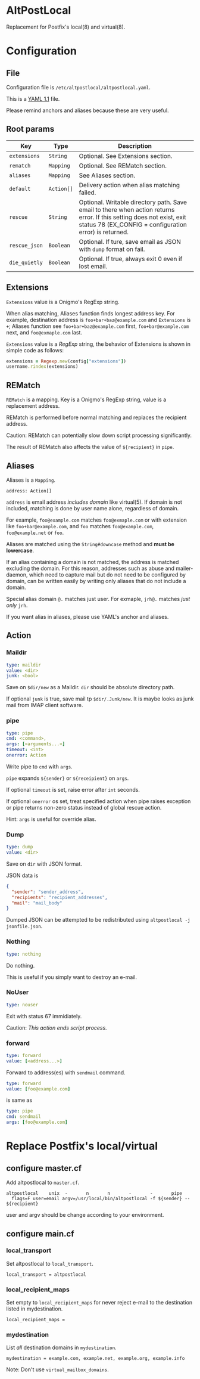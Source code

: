 # AltPostLocal

Replacement for Postfix's local(8) and virtual(8).

# Configuration

## File

Configuration file is `/etc/altpostlocal/altpostlocal.yaml`.

This is a [YAML 1.1](https://yaml.org/spec/1.1/) file.

Please remind anchors and aliases because these are very useful.

## Root params

|Key|Type|Description|
|------|------|---------------------|
|`extensions`|`String`|Optional. See Extensions section.|
|`rematch`|`Mapping`|Optional. See REMatch section.|
|`aliases`|`Mapping`|See Aliases section.|
|`default`|`Action[]`|Delivery action when alias matching failed.|
|`rescue`|`String`|Optional. Writable directory path. Save email to there when action returns error. If this setting does not exist, exit status 78 (EX_CONFIG = configuration error) is returned.|
|`rescue_json`|`Boolean`|Optional. If ture, save email as JSON with `dump` format on fail.|
|`die_quietly`|`Boolean`|Optional. If true, always exit 0 even if lost email.|

## Extensions

`Extensions` value is a Onigmo's RegExp string.

When alias matching, Aliases function finds longest address key.
For example, destination address is `foo+bar+baz@example.com` and `Extensions` is `+`; Aliases function see `foo+bar+baz@example.com` first, `foo+bar@example.com` next, and `foo@exmaple.com` last.

`Extensions` value is a *RegExp* string, the behavior of Extensions is shown in simple code as follows:

```ruby
extensions = Regexp.new(config["extensions"])
username.rindex(extensions)
```

## REMatch

`REMatch` is a mapping.
Key is a Onigmo's RegExp string, value is a replacement address.

REMatch is performed before normal matching and replaces the recipient address.

Caution: REMatch can potentially slow down script processing significantly.

The result of REMatch also affects the value of `${recipient}` in `pipe`.

## Aliases

Aliases is a `Mapping`.

```
address: Action[]
```

`address` is email address *includes domain* like virtual(5). If domain is not included, matching is done by user name alone, regardless of domain.

For example, `foo@example.com` matches `foo@exmaple.com` or with extension like `foo+bar@example.com`, and `foo` matches `foo@example.com`, `foo@example.net` or `foo`.

Aliases are matched using the `String#downcase` method and **must be lowercase**.

If an alias containing a domain is not matched, the address is matched excluding the domain.
For this reason, addresses such as abuse and mailer-daemon, which need to capture mail but do not need to be configured by domain, can be written easily by writing only aliases that do not include a domain.

Special alias domain `@.` matches just user.
For exmaple, `jrh@.` matches *just only* `jrh`.

If you want alias in aliases, please use YAML's anchor and aliases.

## Action

### Maildir

```yaml
type: maildir
value: <dir>
junk: <bool>
```

Save on `$dir/new` as a Maildir.
`dir` should be absolute directory path.

If optional `junk` is true, save mail tp `$dir/.Junk/new`. It is maybe looks as junk mail from IMAP client software.

### pipe

```yaml
type: pipe
cmd: <command>,
args: [<arguments...>]
timeout: <int>
onerror: Action
```

Write pipe to `cmd` with `args`.

`pipe` expands `${sender}` or `${receipient}` on `args`.

If optional `timeout` is set, raise error after `int` seconds.

If optional `onerror` os set, treat specified action when pipe raises exception or pipe returns non-zero status instead of global rescue action.

Hint: `args` is useful for override alias.

### Dump

```yaml
type: dump
value: <dir>
```

Save on `dir` with JSON format.

JSON data is

```json
{
  "sender": "sender_address",
  "recipients": "recipient_addresses",
  "mail": "mail_body"
}
```

Dumped JSON can be attempted to be redistributed using `altpostlocal -j jsonfile.json`.

### Nothing

```yaml
type: nothing
```

Do nothing.

This is useful if you simply want to destroy an e-mail.

### NoUser

```yaml
type: nouser
```

Exit with status 67 immidiately.

Caution: *This action ends script process.*

### forward

```yaml
type: forward
value: [<address...>]
```

Forward to address(es) with `sendmail` command.

```yaml
type: forward
value: [foo@example.com]
```

is same as

```yaml
type: pipe
cmd: sendmail
args: [foo@example.com]
```

# Replace Postfix's local/virtual

## configure master.cf

Add altpostlocal to `master.cf`.

```
altpostlocal    unix  -       n       n       -       -       pipe
  flags=F user=email argv=/usr/local/bin/altpostlocal -f ${sender} -- ${recipient}
```

user and argv should be change according to your environment.

## configure main.cf

### local\_transport

Set altpostlocal to `local_transport`.

```
local_transport = altpostlocal
```

### local\_recipient\_maps

Set empty to `local_recipient_maps` for never reject e-mail to the destination listed in mydestination.

```
local_recipient_maps =
```

### mydestination

List *all* destination domains in `mydestination`.

```
mydestination = example.com, example.net, example.org, example.info
```

Note: Don't use `virtual_mailbox_domains`.


